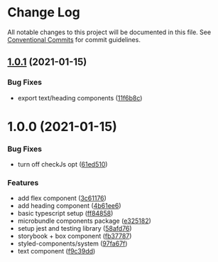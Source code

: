 # Change Log

All notable changes to this project will be documented in this file.
See [Conventional Commits](https://conventionalcommits.org) for commit guidelines.

## [1.0.1](https://github.com/richiemccoll/project-zero/compare/@project-zero/components@1.0.0...@project-zero/components@1.0.1) (2021-01-15)


### Bug Fixes

* export text/heading components ([11f6b8c](https://github.com/richiemccoll/project-zero/commit/11f6b8c3ca49acb7521fc6caa538d07fd2d530b1))





# 1.0.0 (2021-01-15)


### Bug Fixes

* turn off checkJs opt ([61ed510](https://github.com/richiemccoll/project-zero/commit/61ed510b58feeee1897ed3e2290ef5aeda4b8966))


### Features

* add flex component ([3c61176](https://github.com/richiemccoll/project-zero/commit/3c61176c18b61aaefaaf50fe5212757c59682706))
* add heading component ([4b61ee6](https://github.com/richiemccoll/project-zero/commit/4b61ee6aa131cdd53c6681a901199518a2436658))
* basic typescript setup ([ff84858](https://github.com/richiemccoll/project-zero/commit/ff848587f2a510d72d8f883e33df42a5153e4389))
* microbundle components package ([e325182](https://github.com/richiemccoll/project-zero/commit/e3251823cf4b7191366e83c0408f213cc0fbe707))
* setup jest and testing library ([58afd76](https://github.com/richiemccoll/project-zero/commit/58afd760eabf5a4d86e40de6cf18d67107755005))
* storybook + box component ([fb37787](https://github.com/richiemccoll/project-zero/commit/fb37787b0070a1c11a165218a4dda5999993fd26))
* styled-components/system ([97fa67f](https://github.com/richiemccoll/project-zero/commit/97fa67f3e6b82fa5b2600cee41ddf12121f0f6f2))
* text component ([f9c39dd](https://github.com/richiemccoll/project-zero/commit/f9c39dd1ec657b969668ec467f39747192195440))
